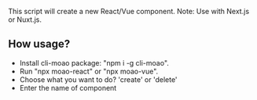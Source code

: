 This script will create a new React/Vue component.
Note: Use with Next.js or Nuxt.js.

## How usage?

- Install cli-moao package: "npm i -g cli-moao".
- Run "npx moao-react" or "npx moao-vue".
- Choose what you want to do? 'create' or 'delete'
- Enter the name of component
